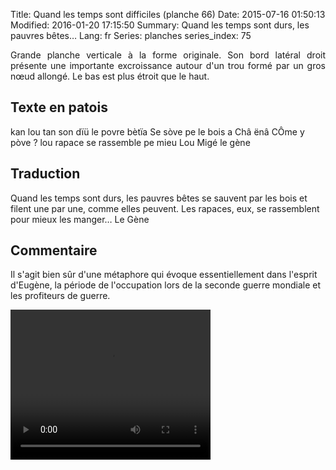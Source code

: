 Title: Quand les temps sont difficiles (planche 66)
Date: 2015-07-16 01:50:13
Modified: 2016-01-20 17:15:50
Summary: Quand les temps sont durs, les pauvres bêtes…
Lang: fr
Series: planches
series_index: 75

<p style="text-align:justify;">Grande planche verticale à la forme originale. Son bord latéral droit présente une importante excroissance autour d'un trou formé par un gros nœud allongé. Le bas est plus étroit que le haut.</p>

<figure class="image-block" style="float: right;">
  <img alt="" src="{static}/images/planche_66.png">
  <figcaption style="max-width: 378px"></figcaption>
</figure>


## Texte en patois
kan lou tan son dïü le povre bètïa Se sòve pe le bois a Châ ënâ CÔme y pòve ? lou rapace se rassemble pe  mieu Lou Migé             								   le  gène



## Traduction
Quand les temps sont durs, les pauvres bêtes se sauvent par les bois et filent une par une, comme elles peuvent.  Les rapaces, eux, se rassemblent pour mieux les manger…          Le  Gène

## Commentaire
Il s'agit bien sûr d'une métaphore qui évoque essentiellement dans l'esprit d'Eugène, la période de l'occupation lors de la seconde guerre mondiale et les profiteurs de guerre.


<video width="320" height="240" controls>
  <source src="https://d1njpgd0ygatdn.cloudfront.net/video_66.mp4" type="video/mp4">
</video>
